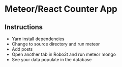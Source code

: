 # Meteor/React Counter App

## Instructions

* Yarn install dependencies
* Change to source directory and run meteor
* Add posts
* Open another tab in Robo3t and run meteor mongo
* See your data populate in the database
